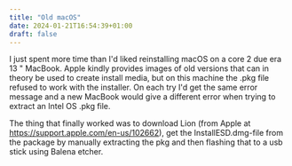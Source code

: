 ```yaml
---
title: "Old macOS"
date: 2024-01-21T16:54:39+01:00
draft: false
---
```


I just spent more time than I'd liked reinstalling macOS on a core 2 due era 13 " MacBook. Apple kindly provides images of old versions that can in theory be used to create install media, but on this machine the .pkg file refused to work with the installer. On each try I'd get the same error message and a new MacBook would give a different error when trying to extract an Intel OS .pkg file.

The thing that finally worked was to download Lion (from Apple at https://support.apple.com/en-us/102662), get the InstallESD.dmg-file from the package by manually extracting the pkg and then flashing that to a usb stick using Balena etcher.
